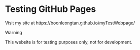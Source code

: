 # Testing GitHub Pages
Visit my site at https://boonleongtan.github.io/myTestWebpage/

> [!WARNING]
> This website is for testing purposes only, not for development.
